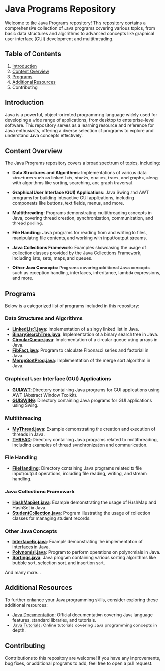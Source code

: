 # Java Programs Repository

Welcome to the Java Programs repository! This repository contains a comprehensive collection of Java programs covering various topics, from basic data structures and algorithms to advanced concepts like graphical user interface (GUI) development and multithreading.

## Table of Contents

1. [Introduction](#introduction)
2. [Content Overview](#content-overview)
3. [Programs](#programs)
4. [Additional Resources](#additional-resources)
5. [Contributing](#contributing)

## Introduction

Java is a powerful, object-oriented programming language widely used for developing a wide range of applications, from desktop to enterprise-level software. This repository serves as a learning resource and reference for Java enthusiasts, offering a diverse selection of programs to explore and understand Java concepts effectively.

## Content Overview

The Java Programs repository covers a broad spectrum of topics, including:

- **Data Structures and Algorithms**: Implementations of various data structures such as linked lists, stacks, queues, trees, and graphs, along with algorithms like sorting, searching, and graph traversal.

- **Graphical User Interface (GUI) Applications**: Java Swing and AWT programs for building interactive GUI applications, including components like buttons, text fields, menus, and more.

- **Multithreading**: Programs demonstrating multithreading concepts in Java, covering thread creation, synchronization, communication, and thread pooling.

- **File Handling**: Java programs for reading from and writing to files, manipulating file contents, and working with input/output streams.

- **Java Collections Framework**: Examples showcasing the usage of collection classes provided by the Java Collections Framework, including lists, sets, maps, and queues.

- **Other Java Concepts**: Programs covering additional Java concepts such as exception handling, interfaces, inheritance, lambda expressions, and more.

## Programs

Below is a categorized list of programs included in this repository:

### Data Structures and Algorithms

- **[LinkedList1.java](LinkedList1.java)**: Implementation of a singly linked list in Java.
- **[BinarySearchTree.java](BinarySearchTree.java)**: Implementation of a binary search tree in Java.
- **[CircularQueue.java](CircularQueue.java)**: Implementation of a circular queue using arrays in Java.
- **[FibFact.java](FibFact.java)**: Program to calculate Fibonacci series and factorial in Java.
- **[MergeSortProg.java](MergeSortProg.java)**: Implementation of the merge sort algorithm in Java.

### Graphical User Interface (GUI) Applications

- **[GUIAWT](GUIAWT)**: Directory containing Java programs for GUI applications using AWT (Abstract Window Toolkit).
- **[GUISWING](GUISWING)**: Directory containing Java programs for GUI applications using Swing.

### Multithreading

- **[MyThread.java](MyThread.java)**: Example demonstrating the creation and execution of threads in Java.
- **[THREAD](THREAD)**: Directory containing Java programs related to multithreading, including examples of thread synchronization and communication.

### File Handling

- **[FileHandling](FileHandling)**: Directory containing Java programs related to file input/output operations, including file reading, writing, and stream handling.

### Java Collections Framework

- **[HashMapSet.java](HashMapSet.java)**: Example demonstrating the usage of HashMap and HashSet in Java.
- **[StudentCollection.java](StudentCollection.java)**: Program illustrating the usage of collection classes for managing student records.

### Other Java Concepts

- **[InterfaceEx.java](InterfaceEx.java)**: Example demonstrating the implementation of interfaces in Java.
- **[Polynomial.java](Polynomial.java)**: Program to perform operations on polynomials in Java.
- **[Sortings.java](Sortings.java)**: Java program containing various sorting algorithms like bubble sort, selection sort, and insertion sort.

And many more...

## Additional Resources

To further enhance your Java programming skills, consider exploring these additional resources:

- [Java Documentation](https://docs.oracle.com/en/java/): Official documentation covering Java language features, standard libraries, and tutorials.
- [Java Tutorials](https://www.tutorialspoint.com/java/index.htm): Online tutorials covering Java programming concepts in depth.

## Contributing

Contributions to this repository are welcome! If you have any improvements, bug fixes, or additional programs to add, feel free to open a pull request.
